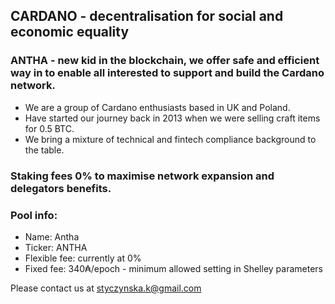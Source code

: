 ## CARDANO - decentralisation for social and economic equality

### ANTHA - new kid in the blockchain, we offer safe and efficient way in to enable all interested to support and build the Cardano network.

- We are a group of Cardano enthusiasts based in UK and Poland. 
- Have started our journey back in 2013 when we were selling craft items for 0.5 BTC.
- We bring a mixture of technical and fintech compliance background to the table.

### Staking fees 0% to maximise network expansion and delegators benefits.


### Pool info:
- Name: Antha
- Ticker: ANTHA
- Flexible fee: currently at 0%
- Fixed fee: 340₳/epoch - minimum allowed setting in Shelley parameters

Please contact us at styczynska.k@gmail.com
